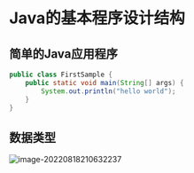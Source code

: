 # Java的基本程序设计结构

## 简单的Java应用程序

```java
public class FirstSample {
    public static void main(String[] args) {
        System.out.println("hello world");
    }
}
```

## 数据类型 

![image-20220818210632237](C:\Users\Lenovo\AppData\Roaming\Typora\typora-user-images\image-20220818210632237.png)